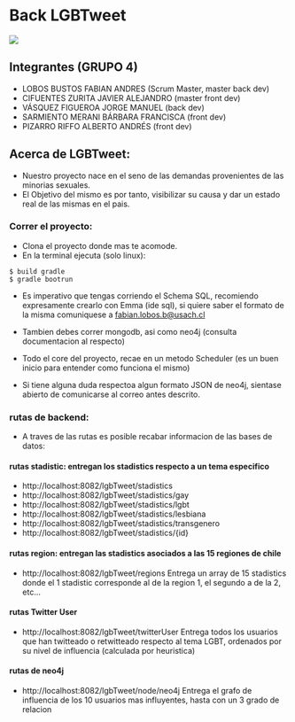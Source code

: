 # Back LGBTweet

![](static/img/9.png)

## Integrantes (GRUPO 4)
+ LOBOS BUSTOS FABIAN ANDRES (Scrum Master, master back dev)
+ CIFUENTES ZURITA JAVIER ALEJANDRO (master front dev)
+ VÁSQUEZ FIGUEROA JORGE MANUEL (back dev)
+ SARMIENTO MERANI BÁRBARA FRANCISCA (front dev)
+ PIZARRO RIFFO ALBERTO ANDRÉS (front dev)

## Acerca de LGBTweet:
+ Nuestro proyecto nace en el seno de las demandas provenientes de las minorias sexuales.
+ El Objetivo del mismo es por tanto, visibilizar su causa y dar un estado real de las mismas en el pais.

### Correr el proyecto:

+ Clona el proyecto donde mas te acomode.
+ En la terminal ejecuta (solo linux):
~~~ console
$ build gradle
$ gradle bootrun
~~~
+ Es imperativo que tengas corriendo el Schema SQL, recomiendo expresamente crearlo con Emma (ide sql), si quiere saber el formato de la misma comuniquese a fabian.lobos.b@usach.cl 
+ Tambien debes correr mongodb, asi como neo4j (consulta documentacion al respecto)

+ Todo el core del proyecto, recae en un metodo Scheduler (es un buen inicio para entender como funciona el mismo)
+ Si tiene alguna duda respectoa algun formato JSON de neo4j, sientase abierto de comunicarse al correo antes descrito.

### rutas de backend:
+ A traves de las rutas es posible recabar informacion de las bases de datos:
#### rutas stadistic: entregan los stadistics respecto a un tema especifico
+ http://localhost:8082/lgbTweet/stadistics
+ http://localhost:8082/lgbTweet/stadistics/gay
+ http://localhost:8082/lgbTweet/stadistics/lgbt
+ http://localhost:8082/lgbTweet/stadistics/lesbiana
+ http://localhost:8082/lgbTweet/stadistics/transgenero
+ http://localhost:8082/lgbTweet/stadistics/{id} 

#### rutas region: entregan las stadistics asociados a las 15 regiones de chile
+ http://localhost:8082/lgbTweet/regions
Entrega un array de 15 stadistics donde el 1 stadistic corresponde al de la region 1, el segundo a de la 2, etc...

#### rutas Twitter User
+ http://localhost:8082/lgbTweet/twitterUser
Entrega todos los usuarios que han twitteado o retwitteado respecto al tema LGBT, ordenados por su nivel de influencia (calculada por heuristica)

#### rutas de neo4j
+ http://localhost:8082/lgbTweet/node/neo4j
Entrega el grafo de influencia de los 10 usuarios mas influyentes, hasta con un 3 grado de relacion

